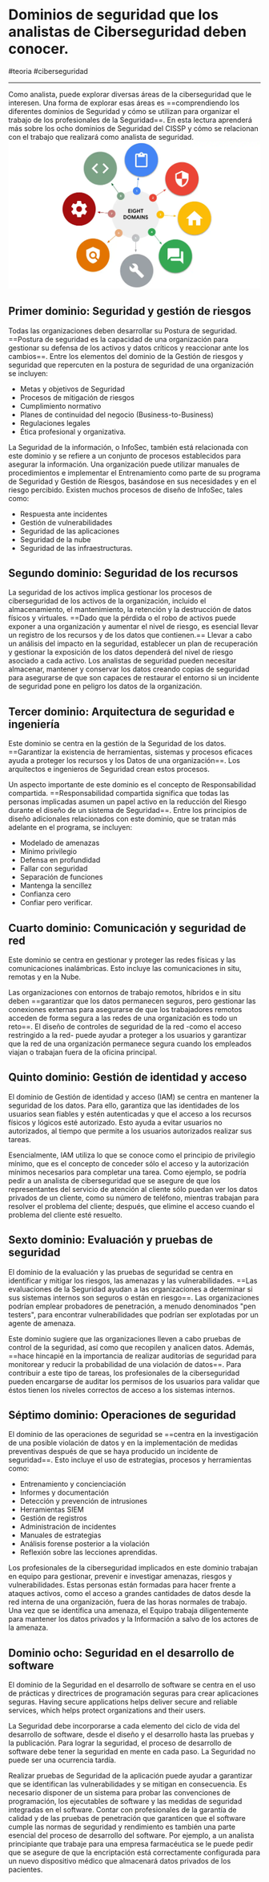 # Dominios de seguridad que los analistas de Ciberseguridad deben conocer.
#teoria #ciberseguridad 

---
Como analista, puede explorar diversas áreas de la ciberseguridad que le interesen. Una forma de explorar esas áreas es ==comprendiendo los diferentes dominios de Seguridad y cómo se utilizan para organizar el trabajo de los profesionales de la Seguridad==. En esta lectura aprenderá más sobre los ocho dominios de Seguridad del CISSP y cómo se relacionan con el trabajo que realizará como analista de seguridad.
![Dominios de Seguridad](img/dominios-seguridad.webp)
## Primer dominio: Seguridad y gestión de riesgos

Todas las organizaciones deben desarrollar su Postura de seguridad. ==Postura de seguridad es la capacidad de una organización para gestionar su defensa de los activos y datos críticos y reaccionar ante los cambios==. Entre los elementos del dominio de la Gestión de riesgos y seguridad que repercuten en la postura de seguridad de una organización se incluyen:

- Metas y objetivos de Seguridad
- Procesos de mitigación de riesgos
- Cumplimiento normativo
- Planes de continuidad del negocio (Business-to-Business)
- Regulaciones legales
- Ética profesional y organizativa.

La Seguridad de la información, o InfoSec, también está relacionada con este dominio y se refiere a un conjunto de procesos establecidos para asegurar la información. Una organización puede utilizar manuales de procedimientos e implementar el Entrenamiento como parte de su programa de Seguridad y Gestión de Riesgos, basándose en sus necesidades y en el riesgo percibido. Existen muchos procesos de diseño de InfoSec, tales como:

- Respuesta ante incidentes
- Gestión de vulnerabilidades
- Seguridad de las aplicaciones
- Seguridad de la nube
- Seguridad de las infraestructuras.

## Segundo dominio: Seguridad de los recursos

La seguridad de los activos implica gestionar los procesos de ciberseguridad de los activos de la organización, incluido el almacenamiento, el mantenimiento, la retención y la destrucción de datos físicos y virtuales. ==Dado que la pérdida o el robo de activos puede exponer a una organización y aumentar el nivel de riesgo, es esencial llevar un registro de los recursos y de los datos que contienen.== Llevar a cabo un análisis del impacto en la seguridad, establecer un plan de recuperación y gestionar la exposición de los datos dependerá del nivel de riesgo asociado a cada activo. Los analistas de seguridad pueden necesitar almacenar, mantener y conservar los datos creando copias de seguridad para asegurarse de que son capaces de restaurar el entorno si un incidente de seguridad pone en peligro los datos de la organización.

## Tercer dominio: Arquitectura de seguridad e ingeniería

Este dominio se centra en la gestión de la Seguridad de los datos. ==Garantizar la existencia de herramientas, sistemas y procesos eficaces ayuda a proteger los recursos y los Datos de una organización==. Los arquitectos e ingenieros de Seguridad crean estos procesos.

Un aspecto importante de este dominio es el concepto de Responsabilidad compartida. ==Responsabilidad compartida significa que todas las personas implicadas asumen un papel activo en la reducción del Riesgo durante el diseño de un sistema de Seguridad==. Entre los principios de diseño adicionales relacionados con este dominio, que se tratan más adelante en el programa, se incluyen:

- Modelado de amenazas
- Mínimo privilegio
- Defensa en profundidad
- Fallar con seguridad
- Separación de funciones
- Mantenga la sencillez
- Confianza cero
- Confiar pero verificar.

## Cuarto dominio: Comunicación y seguridad de red

Este dominio se centra en gestionar y proteger las redes físicas y las comunicaciones inalámbricas. Esto incluye las comunicaciones in situ, remotas y en la Nube.

Las organizaciones con entornos de trabajo remotos, híbridos e in situ deben ==garantizar que los datos permanecen seguros, pero gestionar las conexiones externas para asegurarse de que los trabajadores remotos acceden de forma segura a las redes de una organización es todo un reto==. El diseño de controles de seguridad de la red -como el acceso restringido a la red- puede ayudar a proteger a los usuarios y garantizar que la red de una organización permanece segura cuando los empleados viajan o trabajan fuera de la oficina principal.

## Quinto dominio: Gestión de identidad y acceso

El dominio de Gestión de identidad y acceso (IAM) se centra en mantener la seguridad de los datos. Para ello, garantiza que las identidades de los usuarios sean fiables y estén autenticadas y que el acceso a los recursos físicos y lógicos esté autorizado. Esto ayuda a evitar usuarios no autorizados, al tiempo que permite a los usuarios autorizados realizar sus tareas.

Esencialmente, IAM utiliza lo que se conoce como el principio de privilegio mínimo, que es el concepto de conceder sólo el acceso y la autorización mínimos necesarios para completar una tarea. Como ejemplo, se podría pedir a un analista de ciberseguridad que se asegure de que los representantes del servicio de atención al cliente sólo puedan ver los datos privados de un cliente, como su número de teléfono, mientras trabajan para resolver el problema del cliente; después, que elimine el acceso cuando el problema del cliente esté resuelto.

## Sexto dominio: Evaluación y pruebas de seguridad

El dominio de la evaluación y las pruebas de seguridad se centra en identificar y mitigar los riesgos, las amenazas y las vulnerabilidades. ==Las evaluaciones de la Seguridad ayudan a las organizaciones a determinar si sus sistemas internos son seguros o están en riesgo==. Las organizaciones podrían emplear probadores de penetración, a menudo denominados "pen testers", para encontrar vulnerabilidades que podrían ser explotadas por un agente de amenaza.

Este dominio sugiere que las organizaciones lleven a cabo pruebas de control de la seguridad, así como que recopilen y analicen datos. Además, ==hace hincapié en la importancia de realizar auditorías de seguridad para monitorear y reducir la probabilidad de una violación de datos==. Para contribuir a este tipo de tareas, los profesionales de la ciberseguridad pueden encargarse de auditar los permisos de los usuarios para validar que éstos tienen los niveles correctos de acceso a los sistemas internos.

## Séptimo dominio: Operaciones de seguridad

El dominio de las operaciones de seguridad se ==centra en la investigación de una posible violación de datos y en la implementación de medidas preventivas después de que se haya producido un incidente de seguridad==. Esto incluye el uso de estrategias, procesos y herramientas como:

- Entrenamiento y concienciación
- Informes y documentación
- Detección y prevención de intrusiones
- Herramientas SIEM
- Gestión de registros
- Administración de incidentes
- Manuales de estrategias
- Análisis forense posterior a la violación
- Reflexión sobre las lecciones aprendidas.

Los profesionales de la ciberseguridad implicados en este dominio trabajan en equipo para gestionar, prevenir e investigar amenazas, riesgos y vulnerabilidades. Estas personas están formadas para hacer frente a ataques activos, como el acceso a grandes cantidades de datos desde la red interna de una organización, fuera de las horas normales de trabajo. Una vez que se identifica una amenaza, el Equipo trabaja diligentemente para mantener los datos privados y la Información a salvo de los actores de la amenaza.

## Dominio ocho: Seguridad en el desarrollo de software

El dominio de la Seguridad en el desarrollo de software se centra en el uso de prácticas y directrices de programación seguras para crear aplicaciones seguras. Having secure applications helps deliver secure and reliable services, which helps protect organizations and their users.

La Seguridad debe incorporarse a cada elemento del ciclo de vida del desarrollo de software, desde el diseño y el desarrollo hasta las pruebas y la publicación. Para lograr la seguridad, el proceso de desarrollo de software debe tener la seguridad en mente en cada paso. La Seguridad no puede ser una ocurrencia tardía.

Realizar pruebas de Seguridad de la aplicación puede ayudar a garantizar que se identifican las vulnerabilidades y se mitigan en consecuencia. Es necesario disponer de un sistema para probar las convenciones de programación, los ejecutables de software y las medidas de seguridad integradas en el software. Contar con profesionales de la garantía de calidad y de las pruebas de penetración que garanticen que el software cumple las normas de seguridad y rendimiento es también una parte esencial del proceso de desarrollo del software. Por ejemplo, a un analista principiante que trabaje para una empresa farmacéutica se le puede pedir que se asegure de que la encriptación está correctamente configurada para un nuevo dispositivo médico que almacenará datos privados de los pacientes.